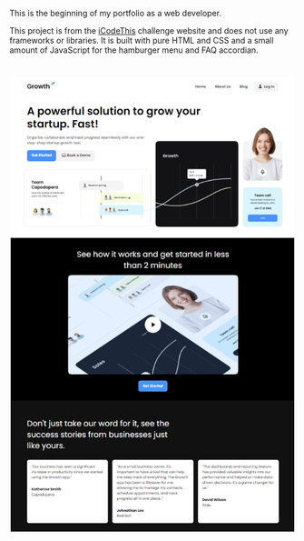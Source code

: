 This is the beginning of my portfolio as a web developer.

This project is from the [iCodeThis](https://icodethis.com/) challenge website and does not use any frameworks or libraries. It is built with pure HTML and CSS and a small amount of JavaScript for the hamburger menu and FAQ accordian.

<img src="./images/screen.png" width="500" style="display:block;margin: 40px auto"/>


